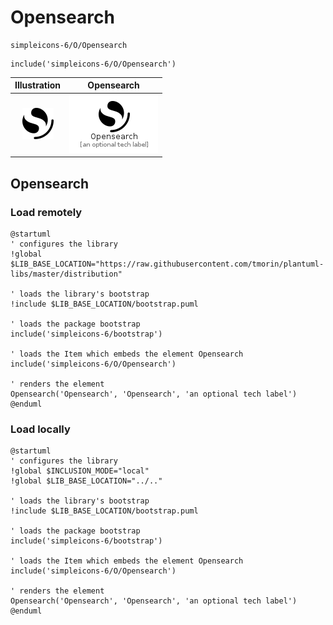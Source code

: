 # Opensearch


```text
simpleicons-6/O/Opensearch
```

```text
include('simpleicons-6/O/Opensearch')
```



| Illustration | Opensearch |
| :---: | :---: |
| ![illustration for Illustration](../../simpleicons-6/O/Opensearch.png) | ![illustration for Opensearch](../../simpleicons-6/O/Opensearch.Local.png) |




## Opensearch

### Load remotely
```plantuml
@startuml
' configures the library
!global $LIB_BASE_LOCATION="https://raw.githubusercontent.com/tmorin/plantuml-libs/master/distribution"

' loads the library's bootstrap
!include $LIB_BASE_LOCATION/bootstrap.puml

' loads the package bootstrap
include('simpleicons-6/bootstrap')

' loads the Item which embeds the element Opensearch
include('simpleicons-6/O/Opensearch')

' renders the element
Opensearch('Opensearch', 'Opensearch', 'an optional tech label')
@enduml
```

### Load locally
```plantuml
@startuml
' configures the library
!global $INCLUSION_MODE="local"
!global $LIB_BASE_LOCATION="../.."

' loads the library's bootstrap
!include $LIB_BASE_LOCATION/bootstrap.puml

' loads the package bootstrap
include('simpleicons-6/bootstrap')

' loads the Item which embeds the element Opensearch
include('simpleicons-6/O/Opensearch')

' renders the element
Opensearch('Opensearch', 'Opensearch', 'an optional tech label')
@enduml
```

